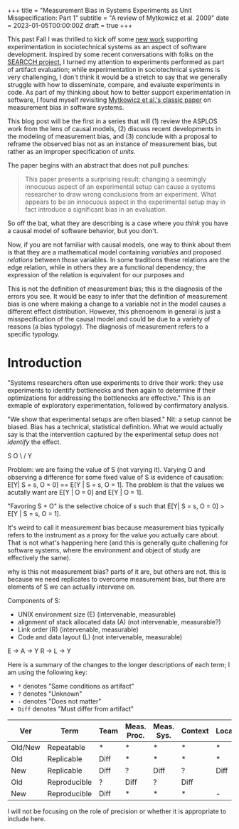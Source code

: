 +++
title = "Measurement Bias in Systems Experiments as Unit Misspecification: Part 1"
subtitle = "A review of Mytkowicz et al. 2009"
date = 2023-01-05T00:00:00Z
draft = true
+++

This past Fall I was thrilled to kick off some [new work]() supporting experimentation in sociotechnical systems as an aspect of software development. Inspired by some recent conversations with folks on the [SEARCCH project](), I turned my attention to experiments performed as part of artifact evaluation; while experimentation in sociotechnical systems is very challenging, I don't think it would be a stretch to say that we generally struggle with how to disseminate, compare, and evaluate experiments in code. As part of my thinking about how to better support experimentation in software, I found myself revisiting [Mytkowicz et al.'s classic paper]() on measurement bias in software systems. 

This blog post will be the first in a series that will (1) review the ASPLOS work from the lens of causal models, (2) discuss recent developments in the modeling of measurement bias, and (3) conclude with a proposal to reframe the observed bias not as an instance of measurement bias, but rather as an improper specification of _units_. <!-- more -->

The paper begins with an abstract that does not pull punches: 

> This paper presents a surprising result: changing a seemingly innocuous aspect of an experimental setup can cause a systems researcher to draw wrong conclusions from an experiment. What appears to be an innocuous aspect in the experimental setup may in fact introduce a significant bias in an evaluation.

So off the bat, what they are describing is a case where you _think_ you have a causal model of software behavior, but you don't. 

Now, if you are not familiar with causal models, one way to think about them is that they are a mathematical model containing _variables_ and proposed _relations_ between those variables. In some traditions these relations are the edge relation, while in others they are a functional dependency; the expression of the relation is equivalent for our purposes and 

This is not the definition of measurement bias; this is the diagnosis of the errors you see. It would be easy to infer that the definition of measurement bias is one where making a change to a variable not in the model causes a different effect distribution. However, this phenoenom in general is just a misspecification of the causal model and could be due to a variety of reasons (a bias typology). The diagnosis of measurement refers to a specific typology. 

# Introduction 
"Systems researchers often use experiments to drive their work: they use experiments to identify bottlenecks and then again to determine if their optimizations for addressing the bottlenecks are effective."
This is an exmaple of exploratory experimentation, followed by confirmatory analysis.

"We show that experimental setups are often biased."
Nit: a setup cannot be biased. Bias has a technical, statistical definition. What we would actually say is that the intervention captured by the experimental setup does not _identify_ the effect.

S    O
 \  /
   Y

Problem: we are fixing the value of S (not varying it). Varying O and observing a difference for some fixed value of S _is_ evidence of causation: E[Y| S = s, O = 0] =\= E[Y | S = s, O = 1]. The problem is that the values we acutally want are E[Y | O = 0] and E[Y | O = 1].

"Favoring S + O" is the selective choice of s such that E[Y| S = s, O = 0] > E[Y | S = s, O = 1].

It's weird to call it measurement bias because measurement bias typically refers to the instrument as a proxy for the value you actually care about. That is not what's happening here (and this is generally quite challening for software systems, where the environment and object of study are effectively the same).

why is this not measurement bias? parts of it are, but others are not. this is because we need replicates to overcome measurement bias, but there are elements of S we can actually intervene on. 

Components of S:
- UNIX environment size (E) (intervenable, measurable)
- alignment of stack allocated data (A) (not intervenable, measurable?)
- Link order (R) (intervenable, measurable)
- Code and data layout (L) (not intervenable, measurable) 

E -> A -> Y
R -> L -> Y




Here is a summary of the changes to the longer descriptions of each term; I am using the following key:

* `*` denotes "Same conditions as artifact"
* `?` denotes "Unknown"
* `-` denotes "Does not matter"
* `Diff` denotes "Must differ from artifact" 

| Ver | Term | Team | Meas. Proc. | Meas. Sys. | Context | Location |
|-----|------|------|-------------|------------|---------|----------|
| Old/New | Repeatable | * | * | * | * | * |
| Old | Replicable | Diff | * | * | * | * |
| New | Replicable | Diff | ? | Diff | ? | Diff | Diff |
| Old | Reproducible | ? | Diff | ? | Diff | 
| New | Reproducible | Diff | * | * | * | - | 

I will not be focusing on the role of precision or whether it is appropriate to include here. 
